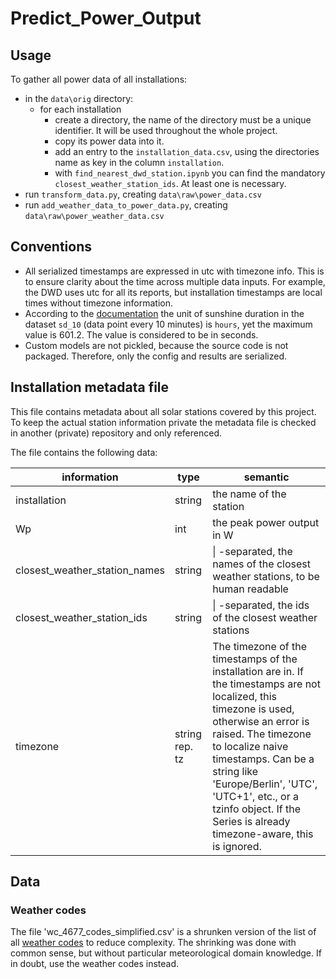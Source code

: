 # Predict_Power_Output

## Usage

To gather all power data of all installations:

* in the `data\orig` directory:
  * for each installation
    * create a directory, the name of the directory must be a unique identifier. It will be used throughout the whole project.
    * copy its power data into it.
    * add an entry to the `installation_data.csv`, using the directories name as key in the column `installation`.
    * with `find_nearest_dwd_station.ipynb` you can find the mandatory `closest_weather_station_ids`. At least one is necessary.
* run `transform_data.py`, creating `data\raw\power_data.csv`
* run `add_weather_data_to_power_data.py`, creating `data\raw\power_weather_data.csv`

## Conventions

* All serialized timestamps are expressed in utc with timezone info. This is to ensure clarity about the time across multiple data inputs. For example, the DWD uses utc for all its reports, but installation timestamps are local times without timezone information.
* According to the [documentation](https://wetterdienst.readthedocs.io/en/latest/data/parameters.html#list-of-parameters) the unit of sunshine duration in the dataset `sd_10` (data point every 10 minutes) is `hours`, yet the maximum value is 601.2. The value is considered to be in seconds.
* Custom models are not pickled, because the source code is not packaged. Therefore, only the config and results are serialized.

## Installation metadata file

This file contains metadata about all solar stations covered by this project. To keep the actual station information private the metadata file is checked in another (private) repository and only referenced.

The file contains the following data:

| information                   | type           | semantic |
| ----------------------------- | -------------- | -------- |
| installation                  | string         | the name of the station |
| Wp                            | int            | the peak power output in W |
| closest_weather_station_names | string         | \| -separated, the names of the closest weather stations, to be human readable |
| closest_weather_station_ids   | string         | \| -separated, the ids of the closest weather stations |
| timezone                      | string rep. tz | The timezone of the timestamps of the installation are in. If the timestamps are not localized, this timezone is used, otherwise an error is raised. The timezone to localize naive timestamps. Can be a string like 'Europe/Berlin', 'UTC', 'UTC+1', etc., or a tzinfo object. If the Series is already timezone-aware, this is ignored. |

## Data

### Weather codes

The file 'wc_4677_codes_simplified.csv' is a shrunken version of the list of all [weather codes](https://www.nodc.noaa.gov/archive/arc0021/0002199/1.1/data/0-data/HTML/WMO-CODE/WMO4677.HTM) to reduce complexity. The shrinking was done with common sense, but without particular meteorological domain knowledge. If in doubt, use the weather codes instead.
